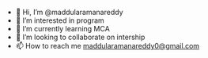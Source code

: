 - 👋 Hi, I’m @maddularamanareddy
- 👀 I’m interested in program
- 🌱 I’m currently learning MCA
- 💞️ I’m looking to collaborate on intership
- 📫 How to reach me maddularamanareddy0@gmail.com

<!---
maddularamanareddy/maddularamanareddy is a ✨ special ✨ repository because its `README.md` (this file) appears on your GitHub profile.
You can click the Preview link to take a look at your changes.
--->
